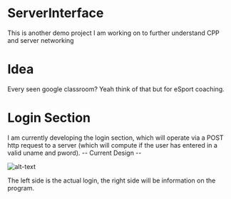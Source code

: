 # ServerInterface
This is another demo project I am working on to further understand CPP and server networking

# Idea
Every seen google classroom? Yeah think of that but for eSport coaching.

# Login Section 
I am currently developing the login section, which will operate via a POST http request to a server (which will compute if the user has entered in a valid uname and pword).
-- Current Design --

![alt-text](https://image.ibb.co/m96hbV/image.png)

The left side is the actual login, the right side will be information on the program. 
